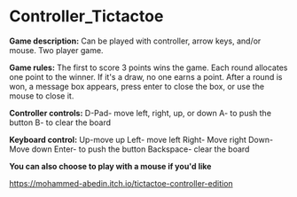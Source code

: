 # Controller_Tictactoe

**Game description:**
Can be played with controller, arrow keys, and/or mouse. Two player game.

**Game rules:**
The first to score 3 points wins the game. Each round allocates one point to the winner. If it's a draw, no one earns a point.
After a round is won, a message box appears, press enter to close the box, or use the mouse to close it. 


**Controller controls:**
D-Pad- move left, right, up, or down 
A- to push the button
B- to clear the board

**Keyboard control:**
Up-move up
Left- move left
Right- Move right
Down- Move down
Enter- to push the button
Backspace- clear the board

**You can also choose to play with a mouse if you'd like**

https://mohammed-abedin.itch.io/tictactoe-controller-edition
